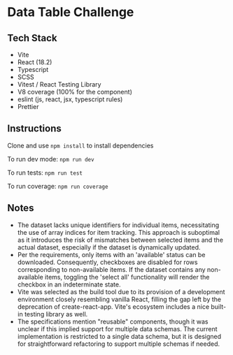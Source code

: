 # Data Table Challenge

## Tech Stack

- Vite
- React (18.2)
- Typescript
- SCSS
- Vitest / React Testing Library
- V8 coverage (100% for the component)
- eslint (js, react, jsx, typescript rules)
- Prettier

## Instructions

Clone and use `npm install` to install dependencies

To run dev mode:
`npm run dev`

To run tests:
`npm run test`

To run coverage:
`npm run coverage`

## Notes

- The dataset lacks unique identifiers for individual items, necessitating the use of array indices for item tracking. This approach is suboptimal as it introduces the risk of mismatches between selected items and the actual dataset, especially if the dataset is dynamically updated.
- Per the requirements, only items with an 'available' status can be downloaded. Consequently, checkboxes are disabled for rows corresponding to non-available items. If the dataset contains any non-available items, toggling the 'select all' functionality will render the checkbox in an indeterminate state.
- Vite was selected as the build tool due to its provision of a development environment closely resembling vanilla React, filling the gap left by the deprecation of create-react-app. Vite's ecosystem includes a nice built-in testing library as well.
- The specifications mention "reusable" components, though it was unclear if this implied support for multiple data schemas. The current implementation is restricted to a single data schema, but it is designed for straightforward refactoring to support multiple schemas if needed.
